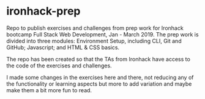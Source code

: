 # ironhack-prep
Repo to publish exercises and challenges from prep work for Ironhack bootcamp Full Stack Web Development, Jan - March 2019.
The prep work is divided into three modules: Environment Setup, including CLI, Git and GitHub; Javascript; and HTML & CSS basics.

The repo has been created so that the TAs from Ironhack have access to the code of the exercises and challenges.

I made some changes in the exercises here and there, not reducing any of the functionality or learning aspects but more to add variation and maybe make them a bit more fun to read.
